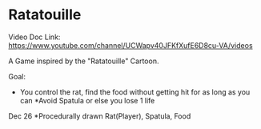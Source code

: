 Ratatouille
==============
Video Doc Link: https://www.youtube.com/channel/UCWapv40JFKfXufE6D8cu-VA/videos

A Game inspired by the "Ratatouille" Cartoon.

Goal: 
 * You control the rat, find the food without getting hit for as long as you can
 *Avoid Spatula or else you lose 1 life

Dec 26
*Procedurally drawn Rat(Player), Spatula, Food
  
